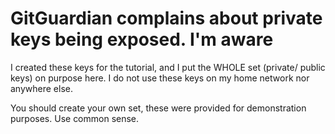 # GitGuardian complains about private keys being exposed. I'm aware

I created these keys for the tutorial, and I put the WHOLE set (private/ public keys) on purpose here. I do not use these keys on my home network nor anywhere else.

You should create your own set, these were provided for demonstration purposes. Use common sense.
